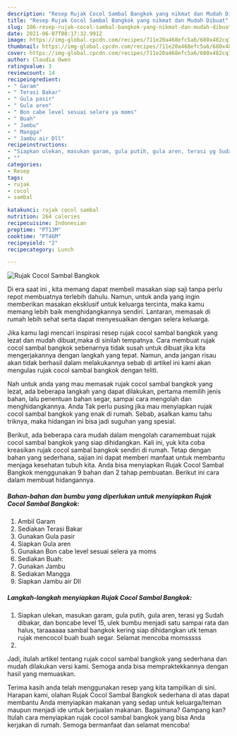 ```yaml
---
description: "Resep Rujak Cocol Sambal Bangkok yang nikmat dan Mudah Dibuat"
title: "Resep Rujak Cocol Sambal Bangkok yang nikmat dan Mudah Dibuat"
slug: 186-resep-rujak-cocol-sambal-bangkok-yang-nikmat-dan-mudah-dibuat
date: 2021-06-07T08:17:32.991Z
image: https://img-global.cpcdn.com/recipes/711e20a468efc5a6/680x482cq70/rujak-cocol-sambal-bangkok-foto-resep-utama.jpg
thumbnail: https://img-global.cpcdn.com/recipes/711e20a468efc5a6/680x482cq70/rujak-cocol-sambal-bangkok-foto-resep-utama.jpg
cover: https://img-global.cpcdn.com/recipes/711e20a468efc5a6/680x482cq70/rujak-cocol-sambal-bangkok-foto-resep-utama.jpg
author: Claudia Owen
ratingvalue: 3
reviewcount: 14
recipeingredient:
- " Garam"
- " Terasi Bakar"
- " Gula pasir"
- " Gula aren"
- " Bon cabe level sesuai selera ya moms"
- " Buah"
- " Jambu"
- " Mangga"
- " Jambu air Dll"
recipeinstructions:
- "Siapkan ulekan, masukan garam, gula putih, gula aren, terasi yg Sudah dibakar, dan boncabe level 15, ulek bumbu menjadi satu sampai rata dan halus, taraaaaaa sambal bangkok kering siap dihidangkan utk teman rujak mencocol buah buah segar. Selamat mencoba momsssss"
- ""
categories:
- Resep
tags:
- rujak
- cocol
- sambal

katakunci: rujak cocol sambal 
nutrition: 264 calories
recipecuisine: Indonesian
preptime: "PT13M"
cooktime: "PT46M"
recipeyield: "2"
recipecategory: Lunch

---
```



![Rujak Cocol Sambal Bangkok](https://img-global.cpcdn.com/recipes/711e20a468efc5a6/680x482cq70/rujak-cocol-sambal-bangkok-foto-resep-utama.jpg)

Di era  saat ini , kita memang dapat membeli masakan siap saji tanpa perlu repot membuatnya terlebih dahulu. Namun, untuk anda yang ingin memberikan masakan eksklusif untuk keluarga tercinta, maka kamu memang lebih baik menghidangkannya sendiri. Lantaran, memasak di rumah lebih sehat serta dapat menyesuaikan dengan selera keluarga.

Jika kamu lagi mencari inspirasi resep rujak cocol sambal bangkok yang lezat dan mudah dibuat,maka di sinilah tempatnya. Cara membuat rujak cocol sambal bangkok  sebenarnya tidak susah untuk dibuat jika kita mengerjakannya dengan langkah yang tepat. Namun, anda jangan risau akan tidak berhasil dalam melakukannya 
sebab di artikel ini kami akan mengulas rujak cocol sambal bangkok dengan teliti.  



Nah untuk anda yang mau memasak rujak cocol sambal bangkok yang lezat, ada beberapa langkah yang dapat dilakukan, pertama memilih jenis bahan, lalu penentuan bahan segar, sampai cara mengolah dan menghidangkannya. Anda Tak perlu pusing jika mau menyiapkan rujak cocol sambal bangkok yang enak di rumah. Sebab, asalkan kamu  tahu triknya, maka hidangan ini bisa jadi suguhan yang spesial.

Berikut, ada beberapa cara mudah dalam mengolah caramembuat rujak cocol sambal bangkok yang siap dihidangkan. Kali ini, yuk kita coba kreasikan rujak cocol sambal bangkok sendiri di rumah. Tetap dengan bahan yang sederhana, sajian ini dapat memberi manfaat untuk membantu menjaga kesehatan tubuh kita. Anda bisa menyiapkan Rujak Cocol Sambal Bangkok menggunakan 9 bahan dan 2 tahap pembuatan. Berikut ini cara dalam membuat hidangannya.

<!--inarticleads1-->

##### Bahan-bahan dan bumbu yang diperlukan untuk menyiapkan Rujak Cocol Sambal Bangkok:

1. Ambil  Garam
1. Sediakan  Terasi Bakar
1. Gunakan  Gula pasir
1. Siapkan  Gula aren
1. Gunakan  Bon cabe level sesuai selera ya moms
1. Sediakan  Buah:
1. Gunakan  Jambu
1. Sediakan  Mangga
1. Siapkan  Jambu air Dll




<!--inarticleads2-->

##### Langkah-langkah menyiapkan Rujak Cocol Sambal Bangkok:

1. Siapkan ulekan, masukan garam, gula putih, gula aren, terasi yg Sudah dibakar, dan boncabe level 15, ulek bumbu menjadi satu sampai rata dan halus, taraaaaaa sambal bangkok kering siap dihidangkan utk teman rujak mencocol buah buah segar. Selamat mencoba momsssss
1. 




Jadi, itulah artikel tentang  rujak cocol sambal bangkok  yang sederhana dan mudah dilakukan versi kami. Semoga anda bisa mempraktekkannya dengan hasil yang memuaskan. 

Terima kasih anda telah menggunakan resep yang kita tampilkan di sini. Harapan kami, olahan  Rujak Cocol Sambal Bangkok sederhana di atas dapat membantu Anda menyiapkan makanan yang sedap untuk keluarga/teman maupun menjadi ide untuk berjualan makanan. Bagaimana? Gampang kan? Itulah cara menyiapkan rujak cocol sambal bangkok yang bisa Anda kerjakan di rumah. Semoga bermanfaat dan selamat mencoba!

